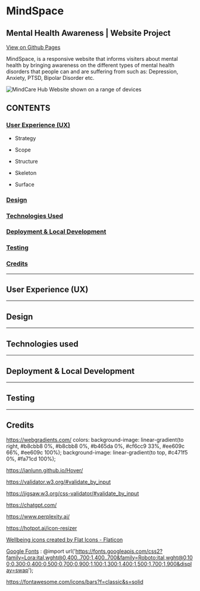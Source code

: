 #  MindSpace               
## Mental Health Awareness | Website Project

[View  on Github Pages]( url:link )


MindSpace, is a responsive website that informs visiters about mental health by bringing awareness on the different types of mental health disorders that people can and are suffering from such as: Depression, Anxiety, PTSD, Bipolar Disorder etc.  

![ MindCare Hub  Website shown on a range of devices](assets/images/     )





## CONTENTS

### [User Experience (UX)](#User-Experience-(UX))  

-  Strategy

-  Scope

-  Structure

-  Skeleton

-  Surface

### [Design](#Design) 


### [Technologies Used](#Technologies-Used) 


### [Deployment & Local Development](#Deployment-&-Local-Development) 


### [Testing](#Testing) 

### [Credits](#Credits) 

- - -



## User Experience (UX)

- - -

## Design

- - -

## Technologies used

- - -

## Deployment & Local Development


- - -

## Testing

- - -

## Credits


https://webgradients.com/ colors:  background-image: linear-gradient(to right, #b8cbb8 0%, #b8cbb8 0%, #b465da 0%, #cf6cc9 33%, #ee609c 66%, #ee609c 100%);
background-image: linear-gradient(to top, #c471f5 0%, #fa71cd 100%);

https://ianlunn.github.io/Hover/

https://validator.w3.org/#validate_by_input

https://jigsaw.w3.org/css-validator/#validate_by_input

https://chatgpt.com/

https://www.perplexity.ai/

https://hotpot.ai/icon-resizer


<a href="https://www.flaticon.com/free-icon/mental-health_3475728?term=mental&page=1&position=11&origin=style&related_id=3475728" title="wellbeing icons">Wellbeing icons created by Flat Icons - Flaticon</a>


[Google Fonts](https://fonts.google.com/)      : @import url('https://fonts.googleapis.com/css2?family=Lora:ital,wght@0,400..700;1,400..700&family=Roboto:ital,wght@0,100;0,300;0,400;0,500;0,700;0,900;1,100;1,300;1,400;1,500;1,700;1,900&display=swap');

https://fontawesome.com/icons/bars?f=classic&s=solid



